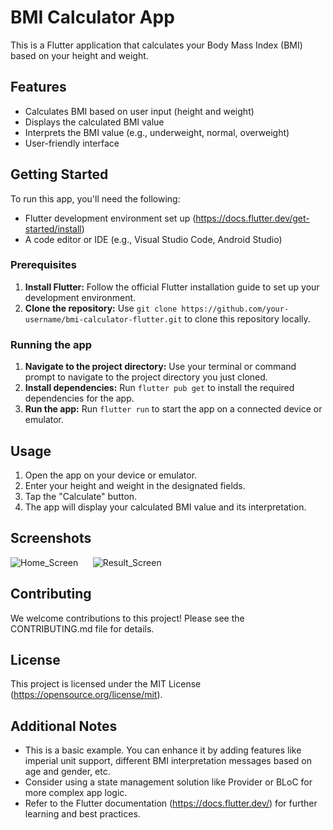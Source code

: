 # BMI Calculator App

This is a Flutter application that calculates your Body Mass Index (BMI) based on your height and weight.

## Features

* Calculates BMI based on user input (height and weight)
* Displays the calculated BMI value
* Interprets the BMI value (e.g., underweight, normal, overweight)
* User-friendly interface

## Getting Started

To run this app, you'll need the following:

* Flutter development environment set up (https://docs.flutter.dev/get-started/install)
* A code editor or IDE (e.g., Visual Studio Code, Android Studio)

### Prerequisites

1. **Install Flutter:** Follow the official Flutter installation guide to set up your development environment.
2. **Clone the repository:** Use `git clone https://github.com/your-username/bmi-calculator-flutter.git` to clone this repository locally.

### Running the app

1. **Navigate to the project directory:** Use your terminal or command prompt to navigate to the project directory you just cloned.
2. **Install dependencies:** Run `flutter pub get` to install the required dependencies for the app.
3. **Run the app:** Run `flutter run` to start the app on a connected device or emulator.

## Usage

1. Open the app on your device or emulator.
2. Enter your height and weight in the designated fields.
3. Tap the "Calculate" button.
4. The app will display your calculated BMI value and its interpretation.

## Screenshots
![Home_Screen](https://cdn.discordapp.com/attachments/1218139631372206120/1218139783352815686/image.png?ex=66069414&is=65f41f14&hm=4bf191749b48fa687a66a7254bd58c6fb0191a571f239dd9936502f0b09ea14c&) &nbsp;&nbsp;&nbsp;&nbsp; ![Result_Screen](https://cdn.discordapp.com/attachments/1218139631372206120/1218139844585324564/image.png?ex=66069422&is=65f41f22&hm=d814a35ec1eb2ab62cf217806b35e36f6233c7ecd773948b015c55f8992aff67&)

## Contributing

We welcome contributions to this project! Please see the CONTRIBUTING.md file for details.

## License

This project is licensed under the MIT License (https://opensource.org/license/mit).

## Additional Notes

* This is a basic example. You can enhance it by adding features like imperial unit support, different BMI interpretation messages based on age and gender, etc.
* Consider using a state management solution like Provider or BLoC for more complex app logic.
* Refer to the Flutter documentation (https://docs.flutter.dev/) for further learning and best practices.


